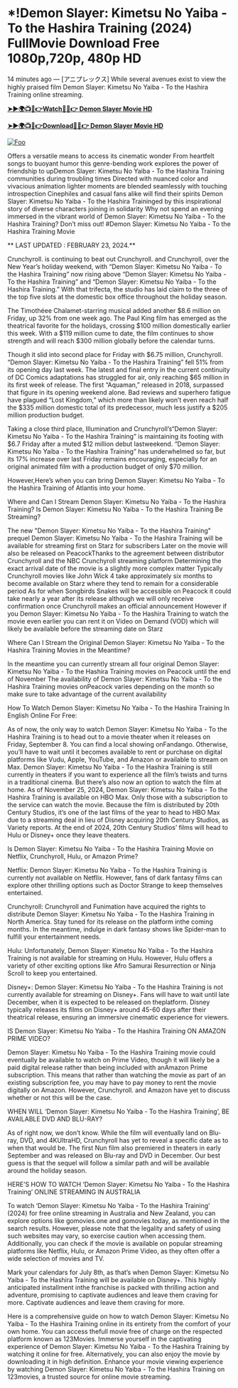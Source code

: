 # *!Demon Slayer: Kimetsu No Yaiba - To the Hashira Training (2024) FullMovie Download Free 1080p,720p, 480p HD

14 minutes ago — [アニプレックス] While several avenues exist to view the highly praised film Demon Slayer: Kimetsu No Yaiba - To the Hashira Training online streaming.

[**➤►🌍📺📱👉Watch🔴✅👉 Demon Slayer Movie HD**](https://bit.ly/demon-slayer-to-the-hashira-training-2024-full-Movie)

[**➤►🌍📺📱👉Download🔴✅👉 Demon Slayer Movie HD**](https://bit.ly/demon-slayer-to-the-hashira-training-2024-full-Movie)

[![Foo](https://static.wixstatic.com/media/b249f9_adac8f70fb3f45b88691696c77de18f3~mv2.gif)](https://bit.ly/demon-slayer-to-the-hashira-training-2024-full-Movie)

Offers a versatile means to access its cinematic wonder From heartfelt songs to buoyant humor this genre-bending work explores the power of friendship to upDemon Slayer: Kimetsu No Yaiba - To the Hashira Training communities during troubling times Directed with nuanced color and vivacious animation lighter moments are blended seamlessly with touching introspection Cinephiles and casual fans alike will find their spirits Demon Slayer: Kimetsu No Yaiba - To the Hashira Traininged by this inspirational story of diverse characters joining in solidarity Why not spend an evening immersed in the vibrant world of Demon Slayer: Kimetsu No Yaiba - To the Hashira Training? Don’t miss out! #Demon Slayer: Kimetsu No Yaiba - To the Hashira Training Movie

** LAST UPDATED : FEBRUARY 23, 2024.**

Crunchyroll. is continuing to beat out Crunchyroll. and Crunchyroll, over the New Year’s holiday weekend, with “Demon Slayer: Kimetsu No Yaiba - To the Hashira Training” now rising above “Demon Slayer: Kimetsu No Yaiba - To the Hashira Training” and “Demon Slayer: Kimetsu No Yaiba - To the Hashira Training.” With that trifecta, the studio has laid claim to the three of the top five slots at the domestic box office throughout the holiday season.

The Timothéee Chalamet-starring musical added another $8.6 million on Friday, up 32% from one week ago. The Paul King film has emerged as the theatrical favorite for the holidays, crossing $100 million domestically earlier this week. With a $119 million cume to date, the film continues to show strength and will reach $300 million globally before the calendar turns.

Though it slid into second place for Friday with $6.75 million, Crunchyroll. “Demon Slayer: Kimetsu No Yaiba - To the Hashira Training” fell 51% from its opening day last week. The latest and final entry in the current continuity of DC Comics adaptations has struggled for air, only reaching $65 million in its first week of release. The first “Aquaman,” released in 2018, surpassed that figure in its opening weekend alone. Bad reviews and superhero fatigue have plagued “Lost Kingdom,” which more than likely won’t even reach half the $335 million domestic total of its predecessor, much less justify a $205 million production budget.

Taking a close third place, Illumination and Crunchyroll’s“Demon Slayer: Kimetsu No Yaiba - To the Hashira Training” is maintaining its footing with $6.7 Friday after a muted $12 million debut lastweekend. “Demon Slayer: Kimetsu No Yaiba - To the Hashira Training” has underwhelmed so far, but its 17% increase over last Friday remains encouraging, especially for an original animated film with a production budget of only $70 million.

However,Here’s when you can bring Demon Slayer: Kimetsu No Yaiba - To the Hashira Training of Atlantis into your home.

Where and Can I Stream Demon Slayer: Kimetsu No Yaiba - To the Hashira Training? Is Demon Slayer: Kimetsu No Yaiba - To the Hashira Training Be Streaming?

The new "Demon Slayer: Kimetsu No Yaiba - To the Hashira Training" prequel Demon Slayer: Kimetsu No Yaiba - To the Hashira Training will be available for streaming first on Starz for subscribers Later on the movie will also be released on PeacockThanks to the agreement between distributor Crunchyroll and the NBC Crunchyroll streaming platform Determining the exact arrival date of the movie is a slightly more complex matter Typically Crunchyroll movies like John Wick 4 take approximately six months to become available on Starz where they tend to remain for a considerable period As for when Songbirds Snakes will be accessible on Peacock it could take nearly a year after its release although we will only receive confirmation once Crunchyroll makes an official announcement However if you Demon Slayer: Kimetsu No Yaiba - To the Hashira Training to watch the movie even earlier you can rent it on Video on Demand (VOD) which will likely be available before the streaming date on Starz

Where Can I Stream the Original Demon Slayer: Kimetsu No Yaiba - To the Hashira Training Movies in the Meantime?

In the meantime you can currently stream all four original Demon Slayer: Kimetsu No Yaiba - To the Hashira Training movies on Peacock until the end of November The availability of Demon Slayer: Kimetsu No Yaiba - To the Hashira Training movies onPeacock varies depending on the month so make sure to take advantage of the current availability

How To Watch Demon Slayer: Kimetsu No Yaiba - To the Hashira Training In English Online For Free:

As of now, the only way to watch Demon Slayer: Kimetsu No Yaiba - To the Hashira Training is to head out to a movie theater when it releases on Friday, September 8. You can find a local showing onFandango. Otherwise, you’ll have to wait until it becomes available to rent or purchase on digital platforms like Vudu, Apple, YouTube, and Amazon or available to stream on Max. Demon Slayer: Kimetsu No Yaiba - To the Hashira Training is still currently in theaters if you want to experience all the film’s twists and turns in a traditional cinema. But there’s also now an option to watch the film at home. As of November 25, 2024, Demon Slayer: Kimetsu No Yaiba - To the Hashira Training is available on HBO Max. Only those with a subscription to the service can watch the movie. Because the film is distributed by 20th Century Studios, it’s one of the last films of the year to head to HBO Max due to a streaming deal in lieu of Disney acquiring 20th Century Studios, as Variety reports. At the end of 2024, 20th Century Studios’ films will head to Hulu or Disney+ once they leave theaters.

Is Demon Slayer: Kimetsu No Yaiba - To the Hashira Training Movie on Netflix, Crunchyroll, Hulu, or Amazon Prime?

Netflix: Demon Slayer: Kimetsu No Yaiba - To the Hashira Training is currently not available on Netflix. However, fans of dark fantasy films can explore other thrilling options such as Doctor Strange to keep themselves entertained.

Crunchyroll: Crunchyroll and Funimation have acquired the rights to distribute Demon Slayer: Kimetsu No Yaiba - To the Hashira Training in North America. Stay tuned for its release on the platform inthe coming months. In the meantime, indulge in dark fantasy shows like Spider-man to fulfill your entertainment needs.

Hulu: Unfortunately, Demon Slayer: Kimetsu No Yaiba - To the Hashira Training is not available for streaming on Hulu. However, Hulu offers a variety of other exciting options like Afro Samurai Resurrection or Ninja Scroll to keep you entertained.

Disney+: Demon Slayer: Kimetsu No Yaiba - To the Hashira Training is not currently available for streaming on Disney+. Fans will have to wait until late December, when it is expected to be released on theplatform. Disney typically releases its films on Disney+ around 45-60 days after their theatrical release, ensuring an immersive cinematic experience for viewers.

IS Demon Slayer: Kimetsu No Yaiba - To the Hashira Training ON AMAZON PRIME VIDEO?

Demon Slayer: Kimetsu No Yaiba - To the Hashira Training movie could eventually be available to watch on Prime Video, though it will likely be a paid digital release rather than being included with anAmazon Prime subscription. This means that rather than watching the movie as part of an existing subscription fee, you may have to pay money to rent the movie digitally on Amazon. However, Crunchyroll. and Amazon have yet to discuss whether or not this will be the case.

WHEN WILL ‘Demon Slayer: Kimetsu No Yaiba - To the Hashira Training’, BE AVAILABLE DVD AND BLU-RAY?

As of right now, we don’t know. While the film will eventually land on Blu-ray, DVD, and 4KUltraHD, Crunchyroll has yet to reveal a specific date as to when that would be. The first Nun film also premiered in theaters in early September and was released on Blu-ray and DVD in December. Our best guess is that the sequel will follow a similar path and will be available around the holiday season.

HERE’S HOW TO WATCH ‘Demon Slayer: Kimetsu No Yaiba - To the Hashira Training’ ONLINE STREAMING IN AUSTRALIA

To watch ‘Demon Slayer: Kimetsu No Yaiba - To the Hashira Training’ (2024) for free online streaming in Australia and New Zealand, you can explore options like gomovies.one and gomovies.today, as mentioned in the search results. However, please note that the legality and safety of using such websites may vary, so exercise caution when accessing them. Additionally, you can check if the movie is available on popular streaming platforms like Netflix, Hulu, or Amazon Prime Video, as they often offer a wide selection of movies and TV.

Mark your calendars for July 8th, as that’s when Demon Slayer: Kimetsu No Yaiba - To the Hashira Training will be available on Disney+. This highly anticipated installment inthe franchise is packed with thrilling action and adventure, promising to captivate audiences and leave them craving for more. Captivate audiences and leave them craving for more.

Here is a comprehensive guide on how to watch Demon Slayer: Kimetsu No Yaiba - To the Hashira Training online in its entirety from the comfort of your own home. You can access thefull movie free of charge on the respected platform known as 123Movies. Immerse yourself in the captivating experience of Demon Slayer: Kimetsu No Yaiba - To the Hashira Training by watching it online for free. Alternatively, you can also enjoy the movie by downloading it in high definition. Enhance your movie viewing experience by watching Demon Slayer: Kimetsu No Yaiba - To the Hashira Training on 123movies, a trusted source for online movie streaming.
